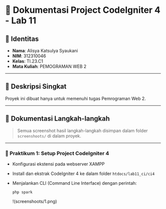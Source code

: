 # 📘 Dokumentasi Project CodeIgniter 4 - Lab 11

## 🧕 Identitas

- **Nama**: Alisya Katsulya Syaukani 
- **NIM**: 312310046
- **Kelas**: TI.23.C1  
- **Mata Kuliah**: PEMOGRAMAN WEB 2  

---

## 📁 Deskripsi Singkat

Proyek ini dibuat hanya untuk memenuhi tugas Pemrograman Web 2.  

---

## 📸 Dokumentasi Langkah-langkah

> Semua screenshot hasil langkah-langkah disimpan dalam folder `screenshoots/` di dalam proyek.

---

### 🔧 Praktikum 1: Setup Project CodeIgniter 4

- Konfigurasi ekstensi pada webserver XAMPP
- Install dan ekstrak CodeIgniter 4 ke dalam folder `htdocs/lab11_ci/ci4`
- Menjalankan CLI (Command Line Interface) dengan perintah:


  ```php spark```


  !(screenshoots/1.png)


  
